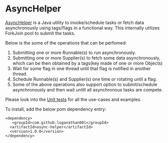 # AsyncHelper
<a href="https://github.com/loganathan001/AsyncHelper/blob/master/Project/asyncfetcher/src/main/java/org/ls/asynchelper/AsyncHelper.java">AsyncHelper</a> is a Java utility to invoke/schedule tasks or fetch data asynchronously using tags/flags in a functional way. This internally utilizes ForkJoin pool to submit the tasks.


Below is the some of the operations that can be perfomed:
1. Submitting one or more Runnable(s) to run asynchronously.
2. Submitting one or more Supplier(s) to fetch some data asynchronously, which can be then obtained by a tags(key made of one or more Objects)
4. Wait for some flag in one thread until that flag is notified in another thread.
3. Schedule Runnable(s) and Supplier(s) one time or rotating until a flag.
5. Some of the above operations also support option to submit/schedule asynchronously and then wait untill all asynchronous tasks are compete.


Please look into the <a href="https://github.com/loganathan001/AsyncHelper/blob/master/Project/asyncfetcher/src/test/java/org/ls/asynchelper/AsyncHelperTest.java">Unit tests</a> for all the use-cases and examples.

To install, add the below pom dependency entry:
```
<dependency>
   <groupId>com.github.loganathan001</groupId>
  <artifactId>async-helper</artifactId>
  <version>1.0.0</version>
</dependency>
```
